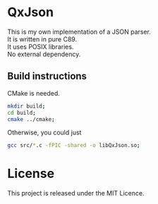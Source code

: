 # QxJson

This is my own implementation of a JSON parser.  
It is written in pure C89.  
It uses POSIX libraries.  
No external dependency.

## Build instructions

CMake is needed.

```sh
mkdir build;
cd build;
cmake ../cmake;
```

Otherwise, you could just

```sh
gcc src/*.c -fPIC -shared -o libQxJson.so;
```

# License

This project is released under the MIT Licence.

